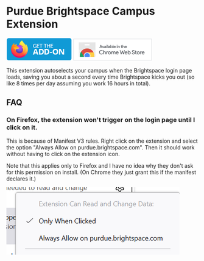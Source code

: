 # Purdue Brightspace Campus Extension

[![Mozilla Extensions Badge](./images/get-the-addon-mozilla.png)](https://addons.mozilla.org/en-US/firefox/addon/purdue-brightspace-campus-auto/)
[![Chrome Web Store Badge](./images/chrome-web-store-badge.png)](https://chromewebstore.google.com/detail/purdue-brightspace-campus/jehengdhonabgmbamcpjbeaffbfnfdkc)

This extension autoselects your campus when the Brightspace login page loads, saving you about a second every time Brightspace kicks you out (so like 8 times per day assuming you work 16 hours in total).

## FAQ

### On Firefox, the extension won't trigger on the login page until I click on it.

This is because of Manifest V3 rules. Right click on the extension and select the option "Always Allow on purdue.brightspace.com". Then it should work without having to click on the extension icon.

Note that this applies only to Firefox and I have no idea why they don't ask for this permission on install. (On Chrome they just grant this if the manifest declares it.)

![firefox-permissions-setting](images/firefox-host-permissions.png)
